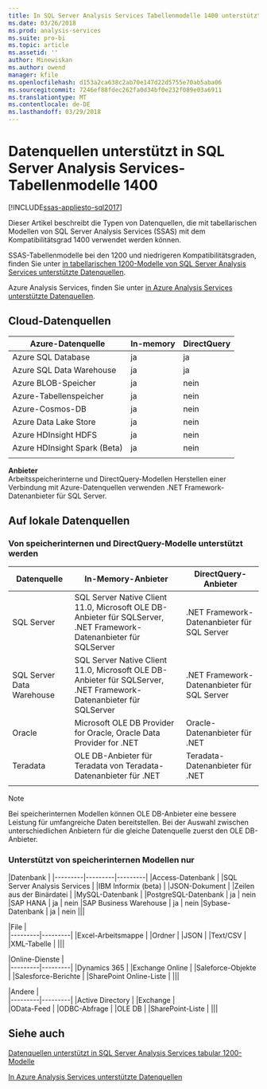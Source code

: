 ```yaml
---
title: In SQL Server Analysis Services Tabellenmodelle 1400 unterstützte Datenquellen | Microsoft Docs
ms.date: 03/26/2018
ms.prod: analysis-services
ms.suite: pro-bi
ms.topic: article
ms.assetid: ''
author: Minewiskan
ms.author: owend
manager: kfile
ms.openlocfilehash: d153a2ca638c2ab70e147d22d5755e70ab5aba06
ms.sourcegitcommit: 7246ef88fdec262fa0d34bf0e232f089e03a6911
ms.translationtype: MT
ms.contentlocale: de-DE
ms.lasthandoff: 03/29/2018
---
```

# <a name="data-sources-supported-in-sql-server-analysis-services-tabular-1400-models"></a>Datenquellen unterstützt in SQL Server Analysis Services-Tabellenmodelle 1400

[!INCLUDE[ssas-appliesto-sql2017](../../includes/ssas-appliesto-sql2017.md)]

Dieser Artikel beschreibt die Typen von Datenquellen, die mit tabellarischen Modellen von SQL Server Analysis Services (SSAS) mit dem Kompatibilitätsgrad 1400 verwendet werden können. 

SSAS-Tabellenmodelle bei den 1200 und niedrigeren Kompatibilitätsgraden, finden Sie unter [in tabellarischen 1200-Modelle von SQL Server Analysis Services unterstützte Datenquellen](data-sources-supported-ssas-tabular.md).

Azure Analysis Services, finden Sie unter [in Azure Analysis Services unterstützte Datenquellen](https://docs.microsoft.com/azure/analysis-services/analysis-services-datasource).


## <a name="cloud-data-sources"></a>Cloud-Datenquellen

|Azure-Datenquelle  |In-memory  |DirectQuery  |
|---------|---------|---------|
|Azure SQL Database     |   ja      |    ja      |
|Azure SQL Data Warehouse     |   ja      |   ja       |
|Azure BLOB-Speicher     |   ja       |    nein      |
|Azure-Tabellenspeicher    |   ja       |    nein      |
|Azure-Cosmos-DB      |  ja        |  nein        |
|Azure Data Lake Store     |   ja       |    nein      |
|Azure HDInsight HDFS     |     ja     |   nein       |
|Azure HDInsight Spark (Beta)     |   ja       |   nein       |
||||

**Anbieter**   
Arbeitsspeicherinterne und DirectQuery-Modellen Herstellen einer Verbindung mit Azure-Datenquellen verwenden .NET Framework-Datenanbieter für SQL Server.

## <a name="on-premises-data-sources"></a>Auf lokale Datenquellen

### <a name="supported-by-in-memory-and-directquery-models"></a>Von speicherinternen und DirectQuery-Modelle unterstützt werden

|Datenquelle | In-Memory-Anbieter | DirectQuery-Anbieter |
|  --- | --- | --- |
| SQL Server |SQL Server Native Client 11.0, Microsoft OLE DB-Anbieter für SQLServer, .NET Framework-Datenanbieter für SQLServer | .NET Framework-Datenanbieter für SQL Server |
| SQL Server Data Warehouse |SQL Server Native Client 11.0, Microsoft OLE DB-Anbieter für SQLServer, .NET Framework-Datenanbieter für SQLServer | .NET Framework-Datenanbieter für SQL Server |
| Oracle |Microsoft OLE DB Provider for Oracle, Oracle Data Provider for .NET |Oracle-Datenanbieter für .NET | |
| Teradata |OLE DB-Anbieter für Teradata von Teradata-Datenanbieter für .NET |Teradata-Datenanbieter für .NET | |
| | | |

> [!NOTE]
> Bei speicherinternen Modellen können OLE DB-Anbieter eine bessere Leistung für umfangreiche Daten bereitstellen. Bei der Auswahl zwischen unterschiedlichen Anbietern für die gleiche Datenquelle zuerst den OLE DB-Anbieter.  

### <a name="supported-by-in-memory-models-only"></a>Unterstützt von speicherinternen Modellen nur

|Datenbank  |
|---------|---------|---------|
|Access-Datenbank     | 
|SQL Server Analysis Services     | 
|IBM Informix (beta) | 
|JSON-Dokument     | 
|Zeilen aus der Binärdatei     | 
|MySQL-Datenbank     | 
|PostgreSQL-Datenbank    | ja | nein
|SAP HANA   | ja | nein
|SAP Business Warehouse    | ja | nein
|Sybase-Datenbank     | ja | nein
|||

|File  |  
|---------|---------|
|Excel-Arbeitsmappe     |
|Ordner     | 
|JSON | 
|Text/CSV    | 
|XML-Tabelle    | 
|||

|Online-Dienste  |  
|---------|---------|
|Dynamics 365      |
|Exchange Online     |
|Saleforce-Objekte    | 
|Salesforce-Berichte     |
|SharePoint Online-Liste     |
|||

|Andere  |  
|---------|---------|
|Active Directory      | 
|Exchange     |  
|OData-Feed     | 
|ODBC-Abfrage     | 
|OLE DB  | 
|SharePoint-Liste | 
|||

## <a name="see-also"></a>Siehe auch

[Datenquellen unterstützt in SQL Server Analysis Services tabular 1200-Modelle](data-sources-supported-ssas-tabular.md)

[In Azure Analysis Services unterstützte Datenquellen](https://docs.microsoft.com/azure/analysis-services/analysis-services-datasource)   